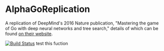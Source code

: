 # AlphaGoReplication

A replication of DeepMind's 2016 Nature publication, "Mastering the game of Go with deep neural networks and tree search," details of which can be found [on their website](http://deepmind.com/alpha-go.html).

[![Build Status](https://travis-ci.org/Rochester-NRT/AlphaGo.svg?branch=master)](https://travis-ci.org/Rochester-NRT/AlphaGo)
test this fuction
